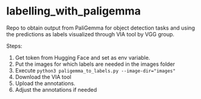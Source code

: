 # labelling_with_paligemma
Repo to obtain output from PaliGemma for object detection tasks and using the predictions as labels visualized through VIA tool by VGG group. 


Steps: 
1. Get token from Hugging Face and set as env variable. 
2. Put the images for which labels are needed in the images folder
3. Execute ```python3 paligemma_to_labels.py --image-dir="images"```
4. Download the VIA tool
5. Upload the annotations.
6. Adjust the annotations if needed
